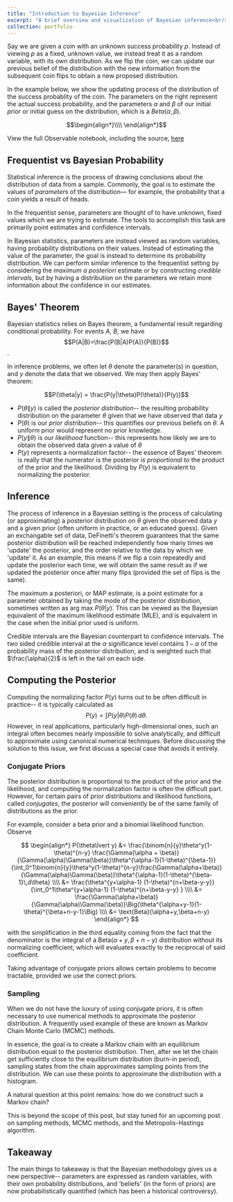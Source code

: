 ```yaml
---
title: "Introduction to Bayesian Inference"
excerpt: "A brief overview and visualization of Bayesian inference<br/><img src='/images/thumb_bayes.png'>"
collection: portfolio
---
```



Say we are given a coin with an unknown success probability $p$. Instead of viewing $p$ as a fixed, unknown value, we instead treat it as a random variable, with its own distribution. As we flip the coin, we can update our previous belief of the distribution with the new information from the subsequent coin flips to obtain a new proposed distribution.

In the example below, we show the updating process of the distribution of the success probablity of the coin. The parameters on the right represent the actual success probability, and the parameters $\alpha$ and $\beta$ of our initial _prior_ or initial guess on the distribution, which is a $Beta(\alpha,\beta)$.

<div id="observablehq-b6737eed">
  <div class="observablehq-Q"></div>
</div>
<script type="module">
  import {Runtime, Inspector} from "https://cdn.jsdelivr.net/npm/@observablehq/runtime@4/dist/runtime.js";
  import define from "https://api.observablehq.com/@sean-ohagan/coin-flip.js?v=3";
  (new Runtime).module(define, name => {
    if (name === "Q") return Inspector.into("#observablehq-b6737eed .observablehq-Q")();
  });
</script>

$$\begin{align*}\\\\ \end{align*}$$

View the full Observable notebook, including the source, [here](https://observablehq.com/@sean-ohagan/coin-flip)

## Frequentist vs Bayesian Probability

Statistical inference is the process of drawing conclusions about the distribution of data from a sample. Commonly, the goal is to estimate the values of _parameters_ of the distribution— for example, the probability that a coin yields a result of heads.

In the frequentist sense, parameters are thought of to have unknown, fixed values which we are trying to estimate. The tools to accomplish this task are primarily point estimates and confidence intervals.

In Bayesian statistics, parameters are instead viewed as random variables, having probability distributions on their values. Instead of estimating the value of the parameter, the goal is instead to determine its probability distribution. We can perform similar inference to the frequentist setting by considering the _maximum a posteriori_ estimate or by constructing *credible intervals*, but by having a distribution on the parameters we retain more information about the confidence in our estimates.

## Bayes' Theorem

Bayesian statistics relies on Bayes theorem, a fundamental result regarding conditional probability. For events $A$, $B$, we have
$$P(A|B)=\frac{P(B|A)P(A)}{P(B)}$$.

In inference problems, we often let $\theta$ denote the parameter(s) in question, and $y$ denote the data that we observed. We may then apply Bayes' theorem:

$$P(\theta|y) = \frac{P(y|\theta)P(\theta)}{P(y)}$$

- $P(\theta\|y)$ is called the *posterior distribution*-- the resulting probability distribution on the parameter $\theta$ given that we have observed that data $y$
- $P(\theta)$ is our *prior distribution*-- this quantifies our previous beliefs on $\theta$. A uniform prior would represent no prior knowledge.
- $P(y\|\theta)$ is our *likelihood* function-- this represents how likely we are to obtain the observed data given a value of $\theta$
- $P(y)$ represents a normalization factor-- the essence of Bayes' theorem is really that the numerator is the posterior _is proportional to_ the product of the prior and the likelihood. Dividing by $P(y)$ is equivalent to normalizing the posterior.

## Inference

The process of inference in a Bayesian setting is the process of calculating (or approximating) a posterior distribution on $\theta$ given the observed data $y$ and a given prior (often uniform in practice, or an educated guess). Given an exchangable set of data, DeFinetti's theorem guarantees that the same posterior distribution will be reached independently how many times we 'update' the posterior, and the order relative to the data by which we 'update' it. As an example, this means if we flip a coin repeatedly and update the posterior each time, we will obtain the same result as if we updated the posterior once after many flips (provided the set of flips is the same).

The maximum a posteriori, or MAP estimate, is a point estimate for a parameter obtained by taking the mode of the posterior distribution, sometimes written as $\text{arg max } P(\theta\lvert y)$. This can be viewed as the Bayesian equivalent of the maximum likelihood estimate (MLE), and is equivalent in the case when the initial prior used is uniform.

Credible intervals are the Bayesian counterpart to confidence intervals. The two sided credible interval at the $\alpha$ significance level contains $1-\alpha$ of the probability mass of the posterior distribution, and is weighted such that $\frac{\alpha}{2}$ is left in the tail on each side.

## Computing the Posterior

Computing the normalizing factor $P(y)$ turns out to be often difficult in practice-- it is typically calculated as
$$P(y)=\int P(y|\theta)P(\theta)\,\mathrm{d}\theta.$$
However, in real applications, particularly high-dimensional ones, such an integral often becomes nearly impossible to solve analytically, and difficult to approximate using canonical numerical techniques. Before discussing the solution to this issue, we first discuss a special case that avoids it entirely.

### Conjugate Priors

The posterior distribution is proportional to the product of the prior and the likelihood, and computing the normalization factor is often the difficult part. However, for certain pairs of prior distributions and likelihood functions, called _conjugates_, the posterior will conveniently be of the same family of distributions as the prior.

For example, consider a beta prior and a binomial likelihood function. Observe

$$
\begin{align*}
P(\theta\lvert y) &= \frac{\binom{n}{y}\theta^y(1-\theta)^{n-y} \frac{\Gamma(\alpha + \beta)}{\Gamma(\alpha)\Gamma(\beta)}\theta^{\alpha-1}(1-\theta)^{\beta-1}}{\int_0^1\binom{n}{y}\theta^y(1-\theta)^{n-y}\frac{\Gamma(\alpha+\beta)}{\Gamma(\alpha)\Gamma(\beta)}\theta^{\alpha-1}(1-\theta)^{\beta-1}\,d\theta} \\\\
&= \frac{\theta^{y+\alpha-1} (1-\theta)^{n+\beta-y-y}}{\int_0^1\theta^{y+\alpha-1} (1-\theta)^{n+\beta-y-y} } \\\\
&= \frac{\Gamma(\alpha+\beta)}{\Gamma(\alpha)\Gamma(\beta)}\Big(\theta^{\alpha+y-1}(1-\theta)^{\beta+n-y-1}\Big) \\\\
&= \text{Beta}(\alpha+y,\beta+n-y)
\end{align*}
$$

with the simplification in the third equality coming from the fact that the denominator is the integral of a $\text{Beta}(\alpha+y,\beta+n-y)$ distribution without its normalizing coefficient, which will evaluates exactly to the reciprocal of said coefficient.

Taking advantage of conjugate priors allows certain problems to become tractable, provided we use the correct priors.



### Sampling

When we do not have the luxury of using conjugate priors, it is often necessary to use numerical methods to approximate the posterior distribution. A frequently used example of these are known as Markov Chain Monte Carlo (MCMC) methods. 

In essence, the goal is to create a Markov chain with an equilibrium distribution equal to the posterior distribution. Then, after we let the chain get sufficiently close to the equilibrium distribution (burn-in period), sampling states from the chain approximates sampling points from the distribution. We can use these points to approximate the distribution with a histogram.

A natural question at this point remains: how do we construct such a Markov chain?

This is beyond the scope of this post, but stay tuned for an upcoming post on sampling methods, MCMC methods, and the Metropolis-Hastings algorithm.


## Takeaway

The main things to takeaway is that the Bayesian methodology gives us a new perspective-- parameters are expressed as random variables, with their own probability distributions, and 'beliefs' (in the form of priors) are now probabilistically quantified (which has been a historical controversy). 